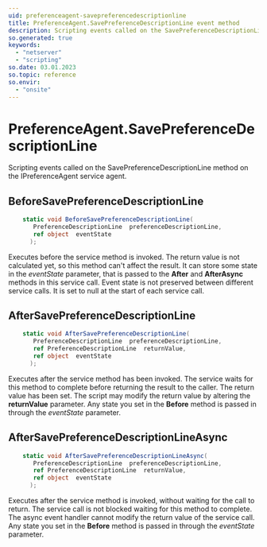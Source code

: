 ```yaml
---
uid: preferenceagent-savepreferencedescriptionline
title: PreferenceAgent.SavePreferenceDescriptionLine event method
description: Scripting events called on the SavePreferenceDescriptionLine method on the PreferenceAgent service agent.
so.generated: true
keywords:
  - "netserver"
  - "scripting"
so.date: 03.01.2023
so.topic: reference
so.envir:
  - "onsite"
---
```

# PreferenceAgent.SavePreferenceDescriptionLine

Scripting events called on the <see cref='M:SuperOffice.CRM.Services.IPreferenceAgent.SavePreferenceDescriptionLine'>SavePreferenceDescriptionLine</see> method on the <see cref='IPreferenceAgent'>IPreferenceAgent</see>  service agent.

## BeforeSavePreferenceDescriptionLine
```cs
    static void BeforeSavePreferenceDescriptionLine(
       PreferenceDescriptionLine  preferenceDescriptionLine,
       ref object  eventState
      );
```
Executes before the service method is invoked.
The return value is not calculated yet, so this method can't affect the result.
It can store some state in the *eventState* parameter, that is passed to the **After** and **AfterAsync** methods in this service call.
Event state is not preserved between different service calls. It is set to null at the start of each service call.
## AfterSavePreferenceDescriptionLine
```cs
    static void AfterSavePreferenceDescriptionLine(
       PreferenceDescriptionLine  preferenceDescriptionLine,
       ref PreferenceDescriptionLine  returnValue,
       ref object  eventState
      );
```
Executes after the service method has been invoked. The service waits for this method to complete before returning the result to the caller.
The return value has been set. The script may modify the return value by altering the **returnValue** parameter.
Any state you set in the **Before** method is passed in through the *eventState* parameter.
## AfterSavePreferenceDescriptionLineAsync
```cs
    static void AfterSavePreferenceDescriptionLineAsync(
       PreferenceDescriptionLine  preferenceDescriptionLine,
       ref PreferenceDescriptionLine  returnValue,
       ref object  eventState
      );
```
Executes after the service method is invoked, without waiting for the call to return.
The service call is not blocked waiting for this method to complete.
The async event handler cannot modify the return value of the service call.
Any state you set in the **Before** method is passed in through the *eventState* parameter.

